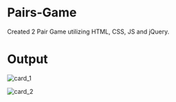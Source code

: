 # Pairs-Game
Created 2 Pair Game utilizing HTML, CSS, JS and jQuery.

# Output
![card_1](https://github.com/priyanshishah20/Pairs-Game/assets/92794107/b17250f2-8f3a-4c06-82e7-70880ed66606)

![card_2](https://github.com/priyanshishah20/Pairs-Game/assets/92794107/bce676f9-fabe-4fa4-98f1-3a395bc69663)
